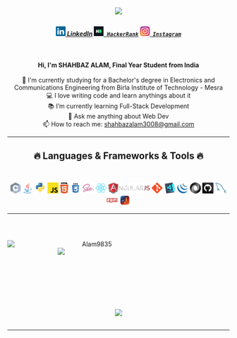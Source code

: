 <h1 align="center">
  <a href="https://git.io/typing-svg">
    <img src="https://readme-typing-svg.herokuapp.com/?lines=Hello,+There!+👋;This+is+Shahbaz+Alam....;Welcome+To+My+Profile😎;Nice+to+meet+you..!&center=true&size=30">
  </a>
</h1>

<h5 align="center">
      <a href="https://www.linkedin.com/in/shahbaz-alam-494b381a6/" title="LinkedIn Profile"><img width="22" src="images/linkedin.svg"> LinkedIn</a></code>
  <code><a href="https://www.hackerrank.com/ShahbazAlam" title="HackerRank Profile"><img width="22" src="images/hackerrank.png"> HackerRank</a></code>
 <code><a href="https://www.instagram.com/shahbazalam51/" title="Instagram Profile"><img width="22" src="images/instagram.svg"> Instagram</a></code>
</h5>
<br>
<p align="center">
  <Strong>Hi, I'm SHAHBAZ ALAM, Final Year Student from India</Strong>
  <br>
  <br>
  🔬 I'm currently studying for a Bachelor's degree in Electronics and Communications Engineering from Birla Institute of Technology - Mesra
  <br>
  💻 I love writing code and learn anythings about it
  <br>
  📚 I’m currently learning Full-Stack Development
  <br>
💬 Ask me anything about Web Dev
  <br>
  📫 How to reach me: <a href="mailto: shahbazalam3008@gmail.com">shahbazalam3008@gmail.com</a>
</p>

<hr>
<h2 align="center">🔥 Languages & Frameworks & Tools 🔥</h2>
<br>
<p align="center">
  <code><img title="C" height="25" src="images/c.svg"></code>
   <code><img title="Java" height="25" src="images/java-original.svg"></code>
  <code><img title="Python" height="25" src="images/python-original.svg"></code>
<code><img title="Javascript" height="25" src="images/javascript.svg"></code>
  <code><img title="HTML5" height="25" src="images/html5.svg"></code>
  <code><img title="CSS" height="25" src="images/css.svg"></code>
  <code><img title="SASS" height="25" src="images/sass.svg"></code>
   <code><img title="React" height="25" src="images/react-original.svg"></code>
<code><img title="AngularJS" height="25" src="images/angularjs.png"></code>
  <code><img title="Git" height="25" src="images/git-original.svg"></code>
 <code><img title="Visual Studio Code" height="25" src="images/vscode.png"></code>
  <code><img title="JQuery" height="25" src="images/jquery-original.svg"></code>
  <code><img title="JSON" height="25" src="images/json.svg"></code>
  <code><img title="GitHub" height="25" src="images/github.svg"></code>
  <code><img title="MySQL" height="25" src="images/mysql.svg"></code>
  <code><img title="npm" height="25" src="images/npm.svg"></code>
  <code><img title="Matlab" height="25" src="images/matlab.png"></code>
</p>
<hr>

<h2 align="center"></h2>
<br>
<p align=center>
  <div align=center>
    <a href="https://github.com/Alam9835/github-readme-streak-stats" title="Go to Source">
      <img align="left" width=390 src="https://github-readme-streak-stats.herokuapp.com/?user=Alam9835&theme=react&border=61dafb&hide_border=true" alt="Alam9835" />
    </a>
    <a href="https://github.com/Alam9835/github-readme-stats" title="Go to Source">
      <img align="right" width=390 src="https://github-readme-stats.vercel.app/api?username=Alam9835&show_icons=true&theme=react&border_color=61dafb&hide_border=true" />
    </a>
  </div>
  <br><br><br><br><br><br><br><br><br>
  <div align=center>
    <a href="https://github.com/Alam9835/github-readme-stats">
      <img width=325 align="center" src="https://github-readme-stats.vercel.app/api/top-langs/?username=Alam9835&hide=c%23,Objective-C,Objective-C%2b%2b,Cuda&title_color=61dafb&text_color=ffffff&icon_color=61dafb&bg_color=20232a&langs_count=8&layout=compact&border_color=61dafb&hide_border=true" />
    </a>
  </div>
  <br>
 

<hr>


